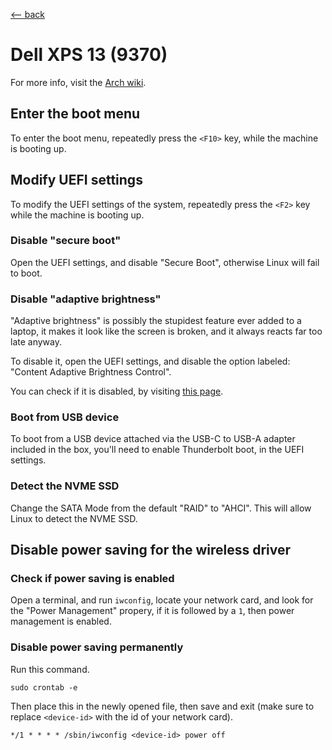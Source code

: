 <title>Dell XPS 13 (9370)</title>

[\<-- back](../..)

# Dell XPS 13 (9370)

For more info, visit the [Arch wiki](https://wiki.archlinux.org/index.php/Dell_XPS_13_(9370)).

## Enter the boot menu

To enter the boot menu, repeatedly press the `<F10>` key, while the machine is
booting up.

## Modify UEFI settings

To modify the UEFI settings of the system, repeatedly press the `<F2>` key
while the machine is booting up.

### Disable "secure boot"

Open the UEFI settings, and disable "Secure Boot", otherwise Linux will fail to
boot.

### Disable "adaptive brightness"

"Adaptive brightness" is possibly the stupidest feature ever added to a laptop,
it makes it look like the screen is broken, and it always reacts far too late
anyway.

To disable it, open the UEFI settings, and disable the option labeled: "Content
Adaptive Brightness Control".

You can check if it is disabled, by visiting [this page](https://tylerwatt12.com/dc/).

### Boot from USB device

To boot from a USB device attached via the USB-C to USB-A adapter included in
the box, you'll need to enable Thunderbolt boot, in the UEFI settings.

### Detect the NVME SSD

Change the SATA Mode from the default "RAID" to "AHCI". This will allow Linux
to detect the NVME SSD.

## Disable power saving for the wireless driver

### Check if power saving is enabled

Open a terminal, and run `iwconfig`, locate your network card, and look for the
"Power Management" propery, if it is followed by a `1`, then power management
is enabled.

### Disable power saving permanently

Run this command.

```
sudo crontab -e
```

Then place this in the newly opened file, then save and exit (make sure to
replace `<device-id>` with the id of your network card).

```
*/1 * * * * /sbin/iwconfig <device-id> power off
```
